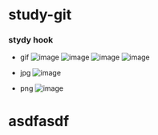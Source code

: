 # study-git

### stydy hook

- gif
![image](https://code.aliyun.com/rbtyang/study-git/raw/master/tests/docs/list/../../images/gif/53.gif)
![image](https://code.aliyun.com/rbtyang/study-git/raw/master/../../images/gif/53.gif)
![image](https://code.aliyun.com/rbtyang/study-git/raw/master/tests/docs/list/../../images/gif/53.gif)
![image](https://code.aliyun.com/rbtyang/study-git/raw/master/tests/docs/list/../../images/gif/1525.gif)

- jpg
![image](https://code.aliyun.com/rbtyang/study-git/raw/master/tests/docs/list/../../images/jpg/20c01.jpg)

- png
![image](https://code.aliyun.com/rbtyang/study-git/raw/master/tests/docs/list/../../images/png/54542.jpg)

# asdfasdf
